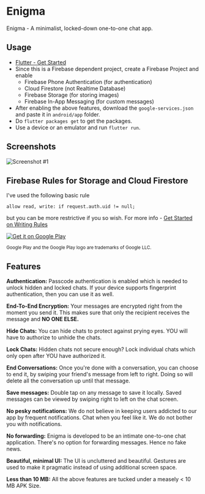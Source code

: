 
# Enigma

Enigma - A minimalist, locked-down one-to-one chat app.

## Usage

* [Flutter - Get Started](https://flutter.dev/docs/get-started/install)
* Since this is a Firebase dependent project, create a Firebase Project and enable
  * Firebase Phone Authentication (for authentication)
  * Cloud Firestore (not Realtime Database)
  * Firebase Storage (for storing images)
  * Firebase In-App Messaging (for custom messages)
* After enabling the above features, download the `google-services.json` and paste it in `android/app` folder.
* Do `flutter packages get` to get the packages.
* Use a device or an emulator and run `flutter run`.

## Screenshots

![Screenshot #1](https://i.imgur.com/j6K1iKg.jpg)


## Firebase Rules for Storage and Cloud Firestore

I've used the following basic rule

```
allow read, write: if request.auth.uid != null;
```

but you can be more restrictive if you so wish. For more info - [Get Started on Writing Rules](https://firebase.google.com/docs/firestore/security/get-started#writing_rules)

<a href='https://play.google.com/store/apps/details?id=com.enigma.amitjoki&pcampaignid=MKT-Other-global-all-co-prtnr-py-PartBadge-Mar2515-1'><img alt='Get it on Google Play' src='https://play.google.com/intl/en_us/badges/images/generic/en_badge_web_generic.png'/></a>

<small>Google Play and the Google Play logo are trademarks of Google LLC.</small>


## Features

**Authentication:** Passcode authentication is enabled which is needed to unlock hidden and locked chats. If your device supports fingerprint authentication, then you can use it as well.

**End-To-End Encryption:** Your messages are encrypted right from the moment you send it. This makes sure that only the recipient receives the message and <b>NO ONE ELSE.</b>

**Hide Chats:** You can hide chats to protect against prying eyes. YOU will have to authorize to unhide the chats.

**Lock Chats:** Hidden chats not secure enough? Lock individual chats which only open after YOU have authorized it.

**End Conversations:** Once you're done with a conversation, you can choose to end it, by swiping your friend's message from left to right. Doing so will delete all the conversation up until that message. 

**Save messages:** Double tap on any message to save it locally. Saved messages can be viewed by swiping right to left on the chat screen.

**No pesky notifications:** We do not believe in keeping users addicted to our app by frequent notifications. Chat when you feel like it. We do not bother you with notifications.

**No forwarding:** Enigma is developed to be an intimate one-to-one chat application. There's no option for forwarding messages. Hence no fake news.

**Beautiful, minimal UI:** The UI is uncluttered and beautiful. Gestures are used to make it pragmatic instead of using additional screen space.

**Less than 10 MB:** All the above features are tucked under a measely < 10 MB APK Size.

